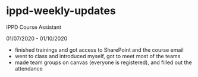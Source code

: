 # ippd-weekly-updates
IPPD Course Assistant 

01/07/2020 - 01/10/2020

- finished trainings and got access to SharePoint and the course email
- went to class and introduced myself, got to meet most of the teams
- made team groups on canvas (everyone is registered), and filled out the attendance
